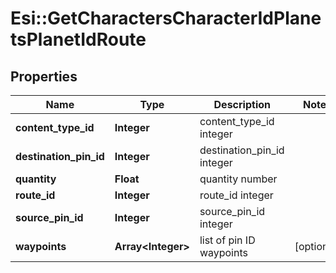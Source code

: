# Esi::GetCharactersCharacterIdPlanetsPlanetIdRoute

## Properties
Name | Type | Description | Notes
------------ | ------------- | ------------- | -------------
**content_type_id** | **Integer** | content_type_id integer | 
**destination_pin_id** | **Integer** | destination_pin_id integer | 
**quantity** | **Float** | quantity number | 
**route_id** | **Integer** | route_id integer | 
**source_pin_id** | **Integer** | source_pin_id integer | 
**waypoints** | **Array&lt;Integer&gt;** | list of pin ID waypoints | [optional] 


